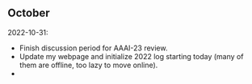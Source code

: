 

## October

2022-10-31:

- Finish discussion period for AAAI-23 review. 
- Update my webpage and initialize 2022 log starting today (many of them are offline, too lazy to move online).
- 


